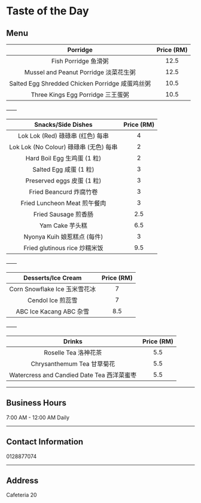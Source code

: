 # Taste of the Day

## Menu

|                    Porridge                     | Price (RM) |
| :---------------------------------------------: | :--------: |
|              Fish Porridge 鱼滑粥               |    12.5    |
|      Mussel and Peanut Porridge 淡菜花生粥      |    12.5    |
| Salted Egg Shredded Chicken Porridge 咸蛋鸡丝粥 |    10.5    |
|        Three Kings Egg Porridge 三王蛋粥        |    10.5    |

——

|           Snacks/Side Dishes           | Price (RM) |
| :------------------------------------: | :--------: |
|    Lok Lok (Red) 碌碌串 (红色) 每串    |     4      |
| Lok Lok (No Colour) 碌碌串 (无色) 每串 |     2      |
|      Hard Boil Egg 生鸡蛋 (1 粒)       |     2      |
|         Salted Egg 咸蛋 (1 粒)         |     3      |
|       Preserved eggs 皮蛋 (1 粒)       |     3      |
|        Fried Beancurd 炸腐竹卷         |     3      |
|      Fried Luncheon Meat 煎午餐肉      |     3      |
|          Fried Sausage 煎香肠          |    2.5     |
|            Yam Cake 芋头糕             |    6.5     |
|      Nyonya Kuih 娘惹糕点 (每件)       |     3      |
|     Fried glutinous rice 炒糯米饭      |    9.5     |

——

|      Desserts/Ice Cream       | Price (RM) |
| :---------------------------: | :--------: |
| Corn Snowflake Ice 玉米雪花冰 |     7      |
|       Cendol Ice 煎蕊雪       |     7      |
|    ABC Ice Kacang ABC 杂雪    |    8.5     |

——

|                   Drinks                   | Price (RM) |
| :----------------------------------------: | :--------: |
|            Roselle Tea 洛神花茶            |    5.5     |
|         Chrysanthemum Tea 甘草菊花         |    5.5     |
| Watercress and Candied Date Tea 西洋菜蜜枣 |    5.5     |

---

## Business Hours

7:00 AM - 12:00 AM Daily

---

## Contact Information

0128877074

---

## Address

Cafeteria 20
